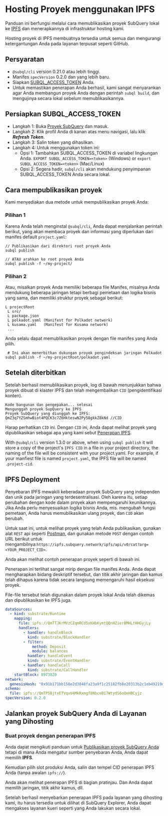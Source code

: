 # Hosting Proyek menggunakan IPFS

Panduan ini berfungsi melalui cara memublikasikan proyek SubQuery lokal ke [IPFS](https://ipfs.io/) dan menerapkannya di infrastruktur hosting kami.

Hosting proyek di IPFS membuatnya tersedia untuk semua dan mengurangi ketergantungan Anda pada layanan terpusat seperti GitHub.

## Persyaratan

- `@subql/cli` version 0.21.0 atau lebih tinggi.
- Manifes `specVersion` 0.2.0 dan yang lebih baru.
- Siapkan [SUBQL_ACCESS_TOKEN](ipfs.md#prepare-your-subql-access-token) Anda.
- Untuk memastikan penerapan Anda berhasil, kami sangat menyarankan agar Anda membangun proyek Anda dengan perintah `subql build`, dan mengujinya secara lokal sebelum memublikasikannya.

## Persiapkan SUBQL_ACCESS_TOKEN

- Langkah 1: Buka [Proyek SubQuery](https://project.subquery.network/) dan masuk.
- Langkah 2: Klik profil Anda di kanan atas menu navigasi, lalu klik **_Refresh Token_**.
- Langkah 3: Salin token yang dihasilkan.
- Langkah 4: Untuk menggunakan token ini:
  - Opsi 1: Tambahkan SUBQL_ACCESS_TOKEN di variabel lingkungan Anda. `EXPORT SUBQL_ACCESS_TOKEN=<token>` (Windows) or `export SUBQL_ACCESS_TOKEN=<token>` (Mac/Linux)
  - Opsi 2: Segera hadir, `subql/cli` akan mendukung penyimpanan SUBQL_ACCESS_TOKEN Anda secara lokal.

## Cara mempublikasikan proyek

Kami menyediakan dua metode untuk mempublikasikan proyek Anda:

### Pilihan 1

Karena Anda telah menginstal `@subql/cli`, Anda dapat menjalankan perintah berikut, yang akan membaca proyek dan informasi yang diperlukan dari manifes default `project.yaml`:

```
// Publikasikan dari direktori root proyek Anda
subql publish

// ATAU arahkan ke root proyek Anda
subql publish -f ~/my-project/
```

### Pilihan 2

Atau, misalkan proyek Anda memiliki beberapa file Manifes, misalnya Anda mendukung beberapa jaringan tetapi berbagi pemetaan dan logika bisnis yang sama, dan memiliki struktur proyek sebagai berikut:

```
L projectRoot
 L src/
 L package.json
 L polkadot.yaml (Manifest for Polkadot network)
 L kusama.yaml   (Manifest for Kusama network)
 ...
```

Anda selalu dapat memublikasikan proyek dengan file manifes yang Anda pilih.

```
 # Ini akan menerbitkan dukungan proyek pengindeksan jaringan Polkadot
subql publish -f ~/my-projectRoot/polkadot.yaml
```

## Setelah diterbitkan

Setelah berhasil memublikasikan proyek, log di bawah menunjukkan bahwa proyek dibuat di klaster IPFS dan telah mengembalikan `CID` (pengidentifikasi konten).

```
Kode bangunan dan pengepakan... selesai
Mengunggah proyek SupQuery ke IPFS
Proyek SubQuery yang diunggah ke IPFS: QmZ3q7YZSmhwBiot4PQCK3c7Z6HkteswN2Py58gkkZ8kNd //CID
```

Harap perhatikan `CID` ini. Dengan `CID` ini, Anda dapat melihat proyek yang dipublikasikan sebagai apa yang kami sebut [Penerapan IPFS](ipfs.md#ipfs-deployment).

With `@subql/cli` version 1.3.0 or above, when using `subql publish` it will store a copy of the project's `IPFS CID` in a file in your project directory, the naming of the file will be consistent with your project.yaml. For example, if your manfiest file is named `project.yaml`, the IPFS file will be named  `.project-cid`.

## IPFS Deployment

Penyebaran IPFS mewakili keberadaan proyek SubQuery yang independen dan unik pada jaringan yang terdesentralisasi. Oleh karena itu, setiap perubahan dengan kode dalam proyek akan mempengaruhi keunikannya. Jika Anda perlu menyesuaikan logika bisnis Anda, mis. mengubah fungsi pemetaan, Anda harus memublikasikan ulang proyek, dan `CID` akan berubah.

Untuk saat ini, untuk melihat proyek yang telah Anda publikasikan, gunakan alat `REST` api seperti [Postman](https://web.postman.co/), dan gunakan metode `POST` dengan contoh URL berikut untuk mengambilnya:`https://ipfs.subquery.network/ipfs/api/v0/cat?arg=<YOUR_PROJECT_CID>`.

Anda akan melihat contoh penerapan proyek seperti di bawah ini.

Penerapan ini terlihat sangat mirip dengan file manifes Anda. Anda dapat mengharapkan bidang deskriptif tersebut, dan titik akhir jaringan dan kamus telah dihapus karena tidak secara langsung memengaruhi hasil eksekusi proyek.

File-file tersebut telah digunakan dalam proyek lokal Anda telah dikemas dan dipublikasikan ke IPFS juga.

```yaml
dataSources:
  - kind: substrate/Runtime
    mapping:
      file: ipfs://QmTTJKrMVzCZqmRCd5xKHbKymtQQnHZierBMHLtHHGyjLy
      handlers:
        - handler: handleBlock
          kind: substrate/BlockHandler
        - filter:
            method: Deposit
            module: balances
          handler: handleEvent
          kind: substrate/EventHandler
        - handler: handleCall
          kind: substrate/CallHandler
    startBlock: 8973820
network:
  genesisHash: "0x91b171bb158e2d3848fa23a9f1c25182fb8e20313b2c1eb49219da7a70ce90c3"
schema:
  file: ipfs://QmTP5BjtxETVqvU4MkRxmgf8NbceB17WtydS6oQeHBCyjz
specVersion: 0.2.0
```

## Jalankan proyek SubQuery Anda di Layanan yang Dihosting

### Buat proyek dengan penerapan IPFS

Anda dapat mengikuti panduan untuk [Publikasikan proyek SubQuery Anda](../run_publish/publish.md) tetapi di mana Anda mengatur sumber penyebaran Anda, Anda dapat memilih **IPFS**.

Kemudian pilih slot produksi Anda, salin dan tempel CID penerapan IPFS Anda (tanpa awalan `ipfs://`).

Anda akan melihat penerapan IPFS di bagian pratinjau. Dan Anda dapat memilih jaringan, titik akhir kamus, dll.

Setelah berhasil menyebarkan penerapan IPFS pada layanan yang dihosting kami, itu harus tersedia untuk dilihat di SubQuery Explorer, Anda dapat mengakses layanan kueri seperti yang Anda lakukan secara lokal.
